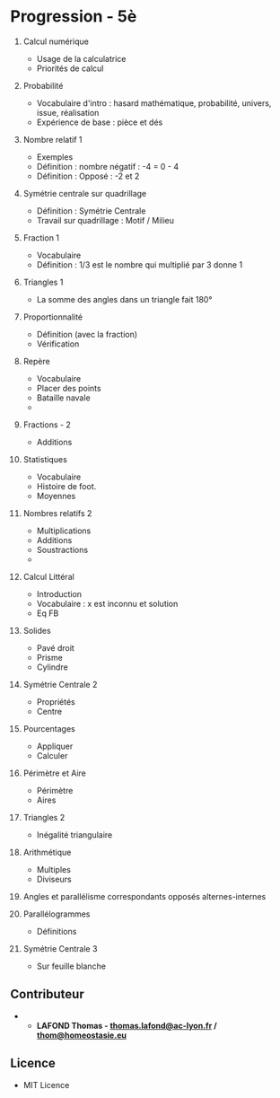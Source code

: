 # Progression - 5è


1. Calcul numérique
    * Usage de la calculatrice
    * Priorités de calcul

2. Probabilité
    * Vocabulaire d'intro : hasard mathématique, probabilité, univers, issue, réalisation
    * Expérience de base : pièce et dés

3. Nombre relatif 1
    * Exemples
    * Définition : nombre négatif : -4 = 0 - 4
    * Définition : Opposé : -2 et 2 
    
4. Symétrie centrale sur quadrillage
    * Définition : Symétrie Centrale
    * Travail sur quadrillage : Motif / Milieu
  
5. Fraction 1
    * Vocabulaire
    * Définition : 1/3 est le nombre qui multiplié par 3 donne 1  

6. Triangles 1 
    * La somme des angles dans un triangle fait 180°

7. Proportionnalité
    * Définition (avec la fraction)
    * Vérification
  
8. Repère
    * Vocabulaire
    * Placer des points
    * Bataille navale
    *  
9. Fractions - 2
    * Additions
  
10. Statistiques
    * Vocabulaire
    * Histoire de foot.
    * Moyennes

11. Nombres relatifs 2
    * Multiplications
    * Additions
    * Soustractions
    * 
12. Calcul Littéral
    * Introduction
    * Vocabulaire : x est inconnu et solution
    * Eq FB

13. Solides
    * Pavé droit
    * Prisme
    * Cylindre

14. Symétrie Centrale 2
    * Propriétés
    * Centre

15. Pourcentages
    * Appliquer
    * Calculer

16. Périmètre et Aire
    * Périmètre
    * Aires

17. Triangles 2
    * Inégalité triangulaire
18. Arithmétique
    * Multiples
    * Diviseurs

19. Angles et parallélisme
    correspondants
    opposés
    alternes-internes

20. Parallélogrammes
    * Définitions

21. Symétrie Centrale 3
    * Sur feuille blanche


## Contributeur

* - **LAFOND Thomas - thomas.lafond@ac-lyon.fr / thom@homeostasie.eu**


## Licence

- MIT Licence